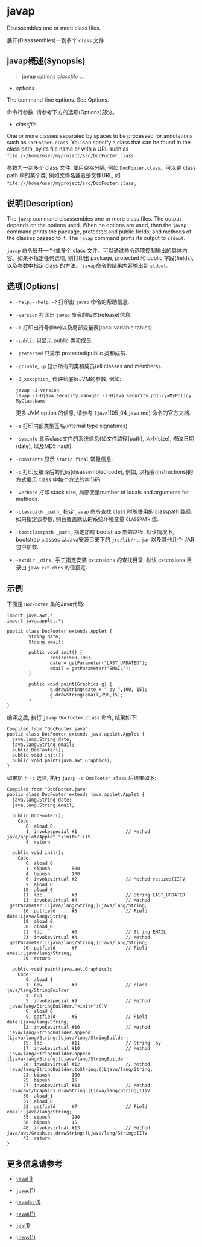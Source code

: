 
# javap

Disassembles one or more class files.

展开(Disassembles)一到多个 `class` 文件

## javap概述(Synopsis)

> **javap** _options_ _classfile_ ...

- _options_

The command-line options. See Options.

命令行参数, 请参考下方的选项(Options)部分。 

- _classfile_

One or more classes separated by spaces to be processed for annotations such as `DocFooter.class`. You can specify a class that can be found in the class path, by its file name or with a URL such as `file:///home/user/myproject/src/DocFooter.class`.

参数为一到多个 class 文件, 使用空格分隔, 例如 `DocFooter.class`。可以是 class path 中的某个类, 例如文件名或者是文件URL, 如 `file:///home/user/myproject/src/DocFooter.class`。




## 说明(Description)

The `javap` command disassembles one or more class files. The output depends on the options used. When no options are used, then the `javap` command prints the package, protected and public fields, and methods of the classes passed to it. The `javap` command prints its output to `stdout`.

`javap` 命令展开一个/或多个 class 文件。可以通过命令选项控制输出的具体内容。如果不指定任何选项, 则打印出 package, protected 和 public 字段(fields), 以及参数中指定 class 的方法。 `javap`命令的结果内容输出到 `stdout`。



## 选项(Options)

* `-help`, `--help`, `-?`
  打印出 `javap` 命令的帮助信息.

* `-version`
  打印出 `javap` 命令的版本(release)信息.
* `-l`
  打印出行号(line)以及局部变量表(local variable tables).
* `-public`
  只显示 public 类和成员.
* `-protected`
  只显示 protected/public 类和成员.
* `-private`, `-p`
  显示所有的类和成员(all classes and members).
* `-J_xxxoption_`
  传递给底层JVM的参数. 例如:
  ```
  javap -J-version
  javap -J-Djava.security.manager -J-Djava.security.policy=MyPolicy MyClassName
  ```
  更多 JVM option 的信息, 请参考 `[java`](05_04_java.md) 命令的官方文档.
* `-s`
  打印内部类型签名(internal type signatures).
* `-sysinfo`
  显示class文件的系统信息(如文件路径(path), 大小(size), 修改日期(date), 以及MD5 hash).
* `-constants`
  显示 `static final` 常量信息.
* `-c`
  打印反编译后的代码(disassembled code), 例如, 以指令(instructions)的方式展示 class 中每个方法的字节码.
* `-verbose`
  打印 stack size, 局部变量number of locals and arguments for methods.
* `-classpath _path_`
  指定 `javap` 命令查找 class 时所使用的 classpath 路径. 如果指定该参数, 则会覆盖默认的系统环境变量 `CLASSPATH` 值.
* `-bootclasspath _path_`
  指定加载 bootstrap 类的路径. 默认情况下, bootstrap classes 从Java安装目录下的  `jre/lib/rt.jar` 以及其他几个 JAR 包中加载.
* `-extdir _dirs_`
  手工指定安装 extensions 的查找目录. 默认 extensions 目录由 `java.ext.dirs` 的值指定.


## 示例

下面是 `DocFooter` 类的Java代码:

```
import java.awt.*;
import java.applet.*;

public class DocFooter extends Applet {
        String date;
        String email;

        public void init() {
                resize(500,100);
                date = getParameter("LAST_UPDATED");
                email = getParameter("EMAIL");
        }

        public void paint(Graphics g) {
                g.drawString(date + " by ",100, 15);
                g.drawString(email,290,15);
        }
}

```

编译之后, 执行 `javap DocFooter.class` 命令, 结果如下:

```
Compiled from "DocFooter.java"
public class DocFooter extends java.applet.Applet {
  java.lang.String date;
  java.lang.String email;
  public DocFooter();
  public void init();
  public void paint(java.awt.Graphics);
}

```

如果加上 `-c` 选项, 执行 `javap -c DocFooter.class` 后结果如下:

```
Compiled from "DocFooter.java"
public class DocFooter extends java.applet.Applet {
  java.lang.String date;
  java.lang.String email;

  public DocFooter();
    Code:
       0: aload_0       
       1: invokespecial #1                  // Method
java/applet/Applet."<init>":()V
       4: return        

  public void init();
    Code:
       0: aload_0       
       1: sipush        500
       4: bipush        100
       6: invokevirtual #2                  // Method resize:(II)V
       9: aload_0       
      10: aload_0       
      11: ldc           #3                  // String LAST_UPDATED
      13: invokevirtual #4                  // Method
 getParameter:(Ljava/lang/String;)Ljava/lang/String;
      16: putfield      #5                  // Field date:Ljava/lang/String;
      19: aload_0       
      20: aload_0       
      21: ldc           #6                  // String EMAIL
      23: invokevirtual #4                  // Method
 getParameter:(Ljava/lang/String;)Ljava/lang/String;
      26: putfield      #7                  // Field email:Ljava/lang/String;
      29: return        

  public void paint(java.awt.Graphics);
    Code:
       0: aload_1       
       1: new           #8                  // class java/lang/StringBuilder
       4: dup           
       5: invokespecial #9                  // Method
 java/lang/StringBuilder."<init>":()V
       8: aload_0       
       9: getfield      #5                  // Field date:Ljava/lang/String;
      12: invokevirtual #10                 // Method
 java/lang/StringBuilder.append:(Ljava/lang/String;)Ljava/lang/StringBuilder;
      15: ldc           #11                 // String  by 
      17: invokevirtual #10                 // Method
 java/lang/StringBuilder.append:(Ljava/lang/String;)Ljava/lang/StringBuilder;
      20: invokevirtual #12                 // Method
 java/lang/StringBuilder.toString:()Ljava/lang/String;
      23: bipush        100
      25: bipush        15
      27: invokevirtual #13                 // Method
 java/awt/Graphics.drawString:(Ljava/lang/String;II)V
      30: aload_1       
      31: aload_0       
      32: getfield      #7                  // Field email:Ljava/lang/String;
      35: sipush        290
      38: bipush        15
      40: invokevirtual #13                 // Method
java/awt/Graphics.drawString:(Ljava/lang/String;II)V
      43: return        
}

```

## 更多信息请参考

*   [`java`(1)](05_04_java.md)

*   [`javac`(1)](javac.html#BHCJCBFB)

*   [`javadoc`(1)](javadoc.html#CHDFCDCI)

*   [`javah`(1)](javah.html#BJECIACA)

*   [`jdb`(1)](jdb.html#CHDFHFDB)

*   [`jdeps`(1)](jdeps.html#BACEHAGD)

